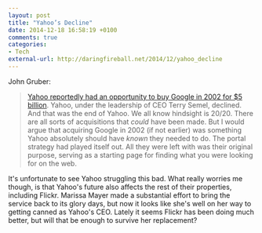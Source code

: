 ```yaml
---
layout: post
title: "Yahoo’s Decline"
date: 2014-12-18 16:58:19 +0100
comments: true
categories: 
- Tech
external-url: http://daringfireball.net/2014/12/yahoo_decline
---
```


John Gruber:

> [Yahoo reportedly had an opportunity to buy Google in 2002 for $5 billion](http://archive.wired.com/wired/archive/15.02/yahoo.html). Yahoo, under the leadership of CEO Terry Semel, declined. And that was the end of Yahoo. We all know hindsight is 20/20. There are all sorts of acquisitions that _could_ have been made. But I would argue that acquiring Google in 2002 (if not earlier) was something Yahoo absolutely should have _known_ they needed to do. The portal strategy had played itself out. All they were left with was their original purpose, serving as a starting page for finding what you were looking for on the web.

It's unfortunate to see Yahoo struggling this bad. What really worries me though, is that Yahoo's future also affects the rest of their properties, including Flickr. Marissa Mayer made a substantial effort to bring the service back to its glory days, but now it looks like she's well on her way to getting canned as Yahoo's CEO. Lately it seems Flickr has been doing much better, but will that be enough to survive her replacement?